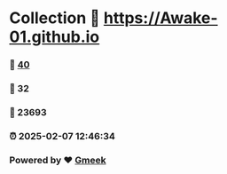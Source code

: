 # Collection :link: https://Awake-01.github.io 
### :page_facing_up: [40](https://Awake-01.github.io/tag.html) 
### :speech_balloon: 32 
### :hibiscus: 23693 
### :alarm_clock: 2025-02-07 12:46:34 
### Powered by :heart: [Gmeek](https://github.com/Meekdai/Gmeek)
